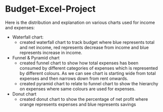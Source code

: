 # Budget-Excel-Project
Here is the distribution and explanation on various charts used for income and expenses:
- Waterfall chart:
   - created waterfall chart to track budget where blue represents total and net income, red represents decrease from income and blue 
     represents increase in income.
- Funnel & Pyramid chart
   - created funnel chart to show how total expenses has been consumed by different categories of expenses which is represented by different 
     colours. As we can see chart is starting wide from total expenses and then narrows down from rent onwards.
   - created pyramid chart to relate to funnel chart to show the hierarchy on expenses where same colours are used for expenses.
- Donut chart
   - created donut chart to show the percentage of net profit where orange represents expenses and blue represents savings
